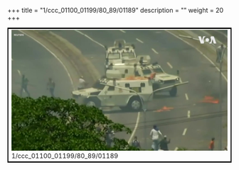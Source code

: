 +++
title = "1/ccc_01100_01199/80_89/01189"
description = ""
weight = 20
+++

<table style="border:2px solid black;max-width:800px;max-height:800px;" 
><tr><td>
<img class="center-fit-jpg"
src="/jpg_/aaa_20190430_NxaOmWaI8sI_01188.jpg">
1/ccc_01100_01199/80_89/01189
</img></td></tr></table>

